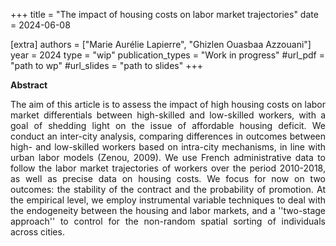 +++
title = "The impact of housing costs on labor market trajectories"
date = 2024-06-08

[extra]
authors = ["Marie Aurélie Lapierre", "Ghizlen Ouasbaa Azzouani"]
year = 2024
type = "wip"
publication_types = "Work in progress"
#url_pdf = "path to wp"
#url_slides = "path to slides"
+++

**Abstract** 


<p align="justify"> 
The aim of this article is to assess the impact of high housing costs on labor market differentials between high-skilled and low-skilled workers, with a goal of shedding 
light on the issue of affordable housing deficit. We conduct an inter-city analysis, comparing differences in outcomes between high- and low-skilled workers based 
on intra-city mechanisms, in line with urban labor models (Zenou, 2009). We use French administrative data to follow the labor market trajectories of workers over 
the period 2010-2018, as well as precise data on housing costs. We focus for now on two outcomes: the stability of the contract and the probability of promotion.
 At the empirical level, we employ instrumental variable techniques to deal with the endogeneity between the housing and labor markets, and a ''two-stage approach'' 
 to control for the non-random spatial sorting of individuals across cities.
</p>
